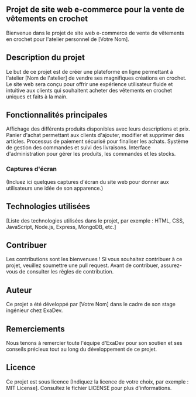 ## Projet de site web e-commerce pour la vente de vêtements en crochet

Bienvenue dans le projet de site web e-commerce de vente de vêtements en crochet pour l'atelier personnel de [Votre Nom].

## Description du projet

Le but de ce projet est de créer une plateforme en ligne permettant à l'atelier [Nom de l'atelier] de vendre ses magnifiques créations en crochet. Le site web sera conçu pour offrir une expérience utilisateur fluide et intuitive aux clients qui souhaitent acheter des vêtements en crochet uniques et faits à la main.

## Fonctionnalités principales

Affichage des différents produits disponibles avec leurs descriptions et prix.
Panier d'achat permettant aux clients d'ajouter, modifier et supprimer des articles.
Processus de paiement sécurisé pour finaliser les achats.
Système de gestion des commandes et suivi des livraisons.
Interface d'administration pour gérer les produits, les commandes et les stocks.

### Captures d'écran
(Incluez ici quelques captures d'écran du site web pour donner aux utilisateurs une idée de son apparence.)

## Technologies utilisées

[Liste des technologies utilisées dans le projet, par exemple : HTML, CSS, JavaScript, Node.js, Express, MongoDB, etc.]

## Contribuer
Les contributions sont les bienvenues ! Si vous souhaitez contribuer à ce projet, veuillez soumettre une pull request. Avant de contribuer, assurez-vous de consulter les règles de contribution.

## Auteur
Ce projet a été développé par [Votre Nom] dans le cadre de son stage ingénieur chez ExaDev.

## Remerciements
Nous tenons à remercier toute l'équipe d'ExaDev pour son soutien et ses conseils précieux tout au long du développement de ce projet.

## Licence
Ce projet est sous licence [Indiquez la licence de votre choix, par exemple : MIT License]. Consultez le fichier LICENSE pour plus d'informations.

